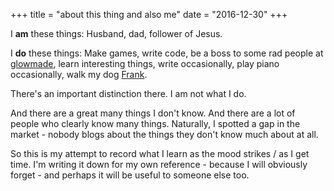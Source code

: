 +++
title = "about this thing and also me"
date = "2016-12-30"
+++

I **am** these things: Husband, dad, follower of Jesus.

I **do** these things: Make games, write code, be a boss to some rad people at [glowmade](https://www.glowmade.com), learn interesting things, write occasionally, play piano occasionally, walk my dog [Frank](http://www.twitter.com/frankwonderpug).

There's an important distinction there. I am not what I do. 

And there are a great many things I don't know. And there are a lot of people who clearly know many things. Naturally, I spotted a gap in the market - nobody blogs about the things they don't know much about at all. 

So this is my attempt to record what I learn as the mood strikes / as I get time. I'm writing it down for my own reference - because I will obviously forget - and perhaps it will be useful to someone else too.






